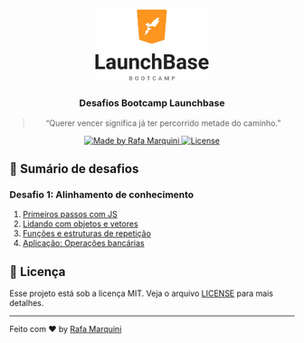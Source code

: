 <h1 align="center">
    <img alt="Launchbase" src="assets/img/launchbase.png" width="200px" />
</h1>

<h3 align="center">
  Desafios Bootcamp Launchbase
</h3>

<blockquote align="center">“Querer vencer significa já ter percorrido metade do caminho.”</blockquote>

<p align="center">
  <a href="https://linkedin.com/in/rafamardegan">
    <img alt="Made by Rafa Marquini" src="https://img.shields.io/badge/made%20by-rafamarquini-%23F8952D">
  </a>
  <a href="LICENSE" >
    <img alt="License" src="https://img.shields.io/badge/license-MIT-%23F8952D">
  </a>
</p>

## :rocket: Sumário de desafios

### Desafio 1: Alinhamento de conhecimento
1. [Primeiros passos com JS](/desafio1/primeiros-passos-com-js/)
2. [Lidando com objetos e vetores](/desafio1/lidando-com-objetos-e-vetores)
3. [Funções e estruturas de repetição](/desafio1/funcoes-estruturas-repeticao)
4. [Aplicação: Operações bancárias](/desafio1/operacoes-bancarias)

## :memo: Licença

Esse projeto está sob a licença MIT. Veja o arquivo [LICENSE](LICENSE) para mais detalhes.

---

Feito com :heart: by [Rafa Marquini](https://linkedin.com/in/rafamardegan)
